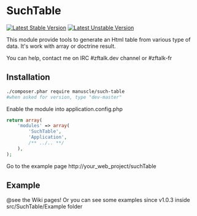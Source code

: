 # SuchTable
[![Latest Stable Version](https://poser.pugx.org/manuscle/such-table/v/stable.png)](https://packagist.org/packages/manuscle/such-table)
[![Latest Unstable Version](https://poser.pugx.org/manuscle/such-table/v/unstable.png)](https://packagist.org/packages/manuscle/such-table)

This module provide tools to generate an Html table from various type of data.
It's work with array or doctrine result.

You can help, contact me on IRC #zftalk.dev channel or #zftalk-fr

## Installation

```bash
./composer.phar require manuscle/such-table
#when asked for version, type "dev-master"
```

Enable the module into application.config.php

```php
return array(
    'modules' => array(
        'SuchTable',
        'Application',
        /** ../.. **/
    ),
);
```

Go to the example page http://your_web_project/suchTable

## Example

@see the Wiki pages!
Or you can see some examples since v1.0.3 inside src/SuchTable/Example folder
